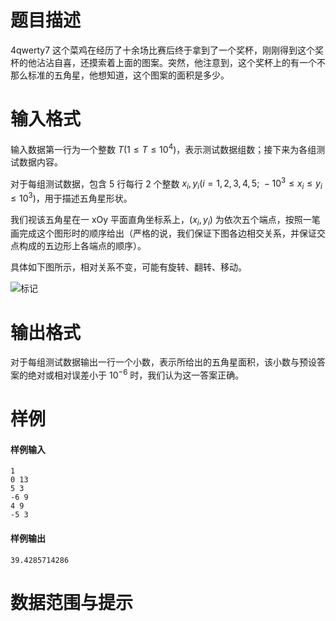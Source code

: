 
# 题目描述

4qwerty7 这个菜鸡在经历了十余场比赛后终于拿到了一个奖杯，刚刚得到这个奖杯的他沾沾自喜，还摸索着上面的图案。突然，他注意到，这个奖杯上的有一个不那么标准的五角星，他想知道，这个图案的面积是多少。

# 输入格式

输入数据第一行为一个整数 $T(1\leq T\leq 10^4)$，表示测试数据组数；接下来为各组测试数据内容。

对于每组测试数据，包含 $5$ 行每行 $2$ 个整数 $x_i,y_i(i=1,2,3,4,5;\ -10^3\leq x_i\leq y_i\leq 10^3)$，用于描述五角星形状。

我们视该五角星在一 xOy 平面直角坐标系上，$(x_i,y_i)$ 为依次五个端点，按照一笔画完成这个图形时的顺序给出（严格的说，我们保证下图各边相交关系，并保证交点构成的五边形上各端点的顺序）。

具体如下图所示，相对关系不变，可能有旋转、翻转、移动。

![标记](/source/seuoj/215/img/aHR0cHM6Ly9vai5zZXVjcGMuY2x1Yi9wcm9ibGVtLzIxNS90ZXN0ZGF0YS9kb3dubG9hZC9DLmpwZw==.jpg)

# 输出格式

对于每组测试数据输出一行一个小数，表示所给出的五角星面积，该小数与预设答案的绝对或相对误差小于 $10^{-6}$ 时，我们认为这一答案正确。

# 样例

#### 样例输入

```plain
1
0 13
5 3
-6 9
4 9
-5 3
```

#### 样例输出

```plain
39.4285714286
```


# 数据范围与提示



